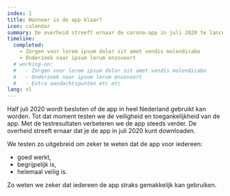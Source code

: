 ```yaml
---
index: 1
title: Wanneer is de app klaar?
icon: calendar
summary: De overheid streeft ernaar de corona-app in juli 2020 te lanceren. 
timeline:
  completed:
    - Zorgen voor lorem ipsum dolor sit amet vendis molendicabo
    - Onderzoek naar ipsum lerum enzovoort
  # working-on:
  #   - Zorgen voor lorem ipsum dolor sit amet vendis molendicabo
  #   - Onderzoek naar ipsum lerum enzovoort
  #   - Extra aandachtspunten etc etc
lang: nl
---
```


Half juli 2020 wordt besloten of de app in heel Nederland gebruikt kan worden. Tot dat moment testen we de veiligheid en toegankelijkheid van de app. Met de testresultaten verbeteren we de app steeds verder. De overheid streeft ernaar dat je de app in juli 2020 kunt downloaden.

We testen zo uitgebreid om zeker te weten dat de app voor iedereen:

- goed werkt,
- begrijpelijk is,
- helemaal veilig is. 

Zo weten we zeker dat iedereen de app straks gemakkelijk kan gebruiken. 


<!--div class="video">
    <iframe src="https://www.youtube.com/embed/D__UaR5MQao" allow="accelerometer; autoplay; encrypted-media; gyroscope; picture-in-picture" allowfullscreen></iframe>
</div-->
